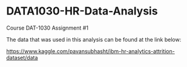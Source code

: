# DATA1030-HR-Data-Analysis
Course DAT-1030 Assignment #1

The data that was used in this analysis can be found at the link below:

https://www.kaggle.com/pavansubhasht/ibm-hr-analytics-attrition-dataset/data

